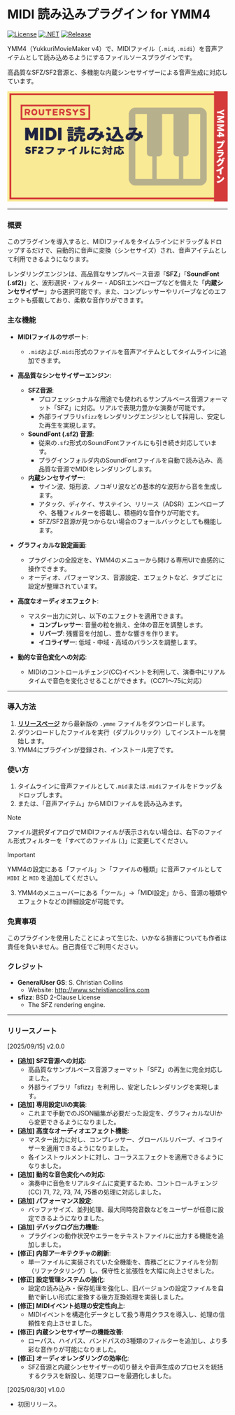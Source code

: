 # MIDI 読み込みプラグイン for YMM4

[![License](https://img.shields.io/badge/license-MIT-blue.svg)](LICENSE)
[![.NET](https://img.shields.io/badge/.NET-9.0-purple.svg)](#)
[![Release](https://img.shields.io/github/v/release/routersys/YMM4-MIDI.svg)](https://github.com/routersys/YMM4-MIDI/releases)

YMM4（YukkuriMovieMaker v4）で、MIDIファイル（`.mid`, `.midi`）を音声アイテムとして読み込めるようにするファイルソースプラグインです。

高品質なSFZ/SF2音源と、多機能な内蔵シンセサイザーによる音声生成に対応しています。

![image](https://github.com/routersys/YMM4-MIDI/blob/main/MIDI.png)

---

### 概要

このプラグインを導入すると、MIDIファイルをタイムラインにドラッグ＆ドロップするだけで、自動的に音声に変換（シンセサイズ）され、音声アイテムとして利用できるようになります。

レンダリングエンジンは、高品質なサンプルベース音源「**SFZ**」「**SoundFont (.sf2)**」と、波形選択・フィルター・ADSRエンベロープなどを備えた「**内蔵シンセサイザー**」から選択可能です。また、コンプレッサーやリバーブなどのエフェクトも搭載しており、柔軟な音作りができます。

### 主な機能

- **MIDIファイルのサポート**:
    - `.mid`および`.midi`形式のファイルを音声アイテムとしてタイムラインに追加できます。

- **高品質なシンセサイザーエンジン**:
    - **SFZ音源**:
        - プロフェッショナルな用途でも使われるサンプルベース音源フォーマット「SFZ」に対応。リアルで表現力豊かな演奏が可能です。
        - 外部ライブラリ`sfizz`をレンダリングエンジンとして採用し、安定した再生を実現します。
    - **SoundFont (.sf2) 音源**:
        - 従来の`.sf2`形式のSoundFontファイルにも引き続き対応しています。
        - プラグインフォルダ内のSoundFontファイルを自動で読み込み、高品質な音源でMIDIをレンダリングします。
    - **内蔵シンセサイザー**:
        - サイン波、矩形波、ノコギリ波などの基本的な波形から音を生成します。
        - アタック、ディケイ、サステイン、リリース（ADSR）エンベロープや、各種フィルターを搭載し、積極的な音作りが可能です。
        - SFZ/SF2音源が見つからない場合のフォールバックとしても機能します。

- **グラフィカルな設定画面**:
    - プラグインの全設定を、YMM4のメニューから開ける専用UIで直感的に操作できます。
    - オーディオ、パフォーマンス、音源設定、エフェクトなど、タブごとに設定が整理されています。

- **高度なオーディオエフェクト**:
    - マスター出力に対し、以下のエフェクトを適用できます。
        - **コンプレッサー**: 音量の粒を揃え、全体の音圧を調整します。
        - **リバーブ**: 残響音を付加し、豊かな響きを作ります。
        - **イコライザー**: 低域・中域・高域のバランスを調整します。

- **動的な音色変化への対応**:
    - MIDIのコントロールチェンジ(CC)イベントを利用して、演奏中にリアルタイムで音色を変化させることができます。（CC71～75に対応）

---

### 導入方法

1. **[リリースページ](https://github.com/routersys/YMM4-MIDI/releases)** から最新版の `.ymme` ファイルをダウンロードします。
2. ダウンロードしたファイルを実行（ダブルクリック）してインストールを開始します。
3. YMM4にプラグインが登録され、インストール完了です。

### 使い方
1. タイムラインに音声ファイルとして`.mid`または`.midi`ファイルをドラッグ＆ドロップします。
2. または、「音声アイテム」からMIDIファイルを読み込みます。
> [!NOTE]
> ファイル選択ダイアログでMIDIファイルが表示されない場合は、右下のファイル形式フィルターを「すべてのファイル (*.*)」に変更してください。

> [!IMPORTANT]
> YMM4の設定にある「ファイル」＞「ファイルの種類」に音声ファイルとして `MIDI` と `MID` を追加してください。
3. YMM4のメニューバーにある「ツール」→「MIDI設定」から、音源の種類やエフェクトなどの詳細設定が可能です。

### 免責事項

このプラグインを使用したことによって生じた、いかなる損害についても作者は責任を負いません。自己責任でご利用ください。

### クレジット
- **GeneralUser GS**: S. Christian Collins
  - Website: http://www.schristiancollins.com
- **sfizz**: BSD 2-Clause License
  - The SFZ rendering engine.

---

### リリースノート
[2025/09/15] v2.0.0
- **[追加] SFZ音源への対応**:
  - 高品質なサンプルベース音源フォーマット「SFZ」の再生に完全対応しました。
  - 外部ライブラリ「sfizz」を利用し、安定したレンダリングを実現します。
- **[追加] 専用設定UIの実装**:
  - これまで手動でのJSON編集が必要だった設定を、グラフィカルなUIから変更できるようになりました。
- **[追加] 高度なオーディオエフェクト機能**:
  - マスター出力に対し、コンプレッサー、グローバルリバーブ、イコライザーを適用できるようになりました。
  - 各インストゥルメントに対し、コーラスエフェクトを適用できるようになりました。
- **[追加] 動的な音色変化への対応**:
  - 演奏中に音色をリアルタイムに変更するため、コントロールチェンジ(CC) 71, 72, 73, 74, 75番の処理に対応しました。
- **[追加] パフォーマンス設定**:
  - バッファサイズ、並列処理、最大同時発音数などをユーザーが任意に設定できるようになりました。
- **[追加] デバッグログ出力機能**:
  - プラグインの動作状況やエラーをテキストファイルに出力する機能を追加しました。
- **[修正] 内部アーキテクチャの刷新**:
  - 単一ファイルに実装されていた全機能を、責務ごとにファイルを分割（リファクタリング）し、保守性と拡張性を大幅に向上させました。
- **[修正] 設定管理システムの強化**:
  - 設定の読み込み・保存処理を強化し、旧バージョンの設定ファイルを自動で新しい形式に変換する後方互換処理を実装しました。
- **[修正] MIDIイベント処理の安定性向上**:
  - MIDIイベントを構造化データとして扱う専用クラスを導入し、処理の信頼性を向上させました。
- **[修正] 内蔵シンセサイザーの機能改善**:
  - ローパス、ハイパス、バンドパスの3種類のフィルターを追加し、より多彩な音作りが可能になりました。
- **[修正] オーディオレンダリングの効率化**:
  - SFZ音源と内蔵シンセサイザーの切り替えや音声生成のプロセスを統括するクラスを新設し、処理フローを最適化しました。

[2025/08/30] v1.0.0
- 初回リリース。
